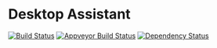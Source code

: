 # Desktop Assistant

[![Build Status][travis-image]][travis-url]
[![Appveyor Build Status][appveyor-image]][appveyor-url]
[![Dependency Status][david_img]][david_site]


[travis-image]: https://travis-ci.org/matthieuh/desktop-assistant.svg?branch=master
[travis-url]: https://travis-ci.org/matthieuh/desktop-assistant
[appveyor-image]: https://ci.appveyor.com/api/projects/status/q300et01varm5v00?svg=true
[appveyor-url]: https://ci.appveyor.com/project/matthieuh/desktop-assistant/branch/master
[david_img]: https://img.shields.io/david/matthieuh/desktop-assistant.svg
[david_site]: https://david-dm.org/matthieuh/desktop-assistant
